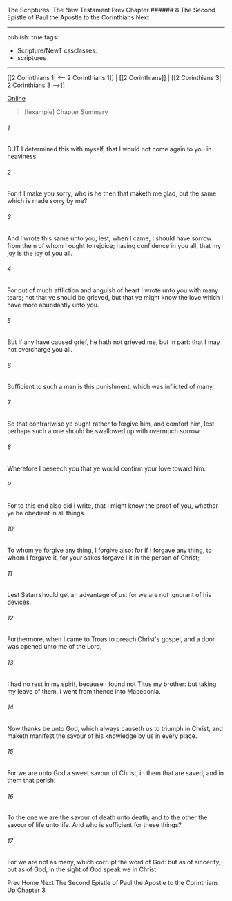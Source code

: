 The Scriptures: The New Testament
Prev
Chapter ###### 8
The Second Epistle of Paul the Apostle to the Corinthians
Next

---
publish: true
tags:
  - Scripture/NewT
cssclasses:
  - scriptures
---
[[2 Corinthians 1| <-- 2 Corinthians 1]] | [[2 Corinthians]] | [[2 Corinthians 3| 2 Corinthians 3 -->]]

[Online](https://churchofjesuschrist.org/study/scriptures/nt/2-cor/2?lang=eng)

>[!example] Chapter Summary
>
###### 1
BUT I determined this with myself, that I would not come again to you in heaviness.
###### 2
For if I make you sorry, who is he then that maketh me glad, but the same which is made sorry by me?
###### 3
And I wrote this same unto you, lest, when I came, I should have sorrow from them of whom I ought to rejoice; having confidence in you all, that my joy is the joy of you all.
###### 4
For out of much affliction and anguish of heart I wrote unto you with many tears; not that ye should be grieved, but that ye might know the love which I have more abundantly unto you.
###### 5
But if any have caused grief, he hath not grieved me, but in part: that I may not overcharge you all.
###### 6
Sufficient to such a man is this punishment, which was inflicted of many.
###### 7
So that contrariwise ye ought rather to forgive him, and comfort him, lest perhaps such a one should be swallowed up with overmuch sorrow.
###### 8
Wherefore I beseech you that ye would confirm your love toward him.
###### 9
For to this end also did I write, that I might know the proof of you, whether ye be obedient in all things.
###### 10
To whom ye forgive any thing, I forgive also: for if I forgave any thing, to whom I forgave it, for your sakes forgave I it in the person of Christ;
###### 11
Lest Satan should get an advantage of us: for we are not ignorant of his devices.
###### 12
Furthermore, when I came to Troas to preach Christ's gospel, and a door was opened unto me of the Lord,
###### 13
I had no rest in my spirit, because I found not Titus my brother: but taking my leave of them, I went from thence into Macedonia.
###### 14
Now thanks be unto God, which always causeth us to triumph in Christ, and maketh manifest the savour of his knowledge by us in every place.
###### 15
For we are unto God a sweet savour of Christ, in them that are saved, and in them that perish:
###### 16
To the one we are the savour of death unto death; and to the other the savour of life unto life. And who is sufficient for these things?
###### 17
For we are not as many, which corrupt the word of God: but as of sincerity, but as of God, in the sight of God speak we in Christ.

Prev
Home
Next
The Second Epistle of Paul the Apostle to the Corinthians
Up
Chapter 3



